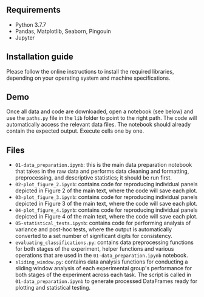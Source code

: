 ## Requirements
- Python 3.7.7
- Pandas, Matplotlib, Seaborn, Pingouin 
- Jupyter

## Installation guide
Please follow the online instructions to install the required libraries, depending on your operating system and machine specifications. 

## Demo

Once all data and code are downloaded, open a notebook (see below) and use the `paths.py` file in the `lib` folder to point to the right path. The code will automatically access the relevant data files. The notebook should already contain the expected output. Execute cells one by one. 

## Files  
* `01-data_preparation.ipynb`: this is the main data preparation notebook that takes in the raw data and performs data cleaning and formatting, preprocessing, and descriptive statistics; it should be run first. 
* `02-plot_figure_2.ipynb`: contains code for reproducing individual panels depicted in Figure 2 of the main text, where the code will save each plot. 
* `03-plot_figure_3.ipynb`: contains code for reproducing individual panels depicted in Figure 3 of the main text, where the code will save each plot. 
* `04-plot_figure_4.ipynb`: contains code for reproducing individual panels depicted in Figure 4 of the main text, where the code will save each plot. 
* `05-statistical_tests.ipynb`: contains code for performing analysis of variance and post-hoc tests, where the output is automatically converted to a set number of significant digits for consistency. 
* `evaluating_classifications.py`: contains data preprocessing functions for both stages of the experiment, helper functions and various operations that are used in the `01-data_preparation.ipynb` notebook. 
* `sliding_window.py`: contains data analysis functions for conducting a sliding window analysis of each experimental group's performance for both stages of the experiment across each task. The script is called in `01-data_preparation.ipynb` to generate processed DataFrames ready for plotting and statistical testing. 
